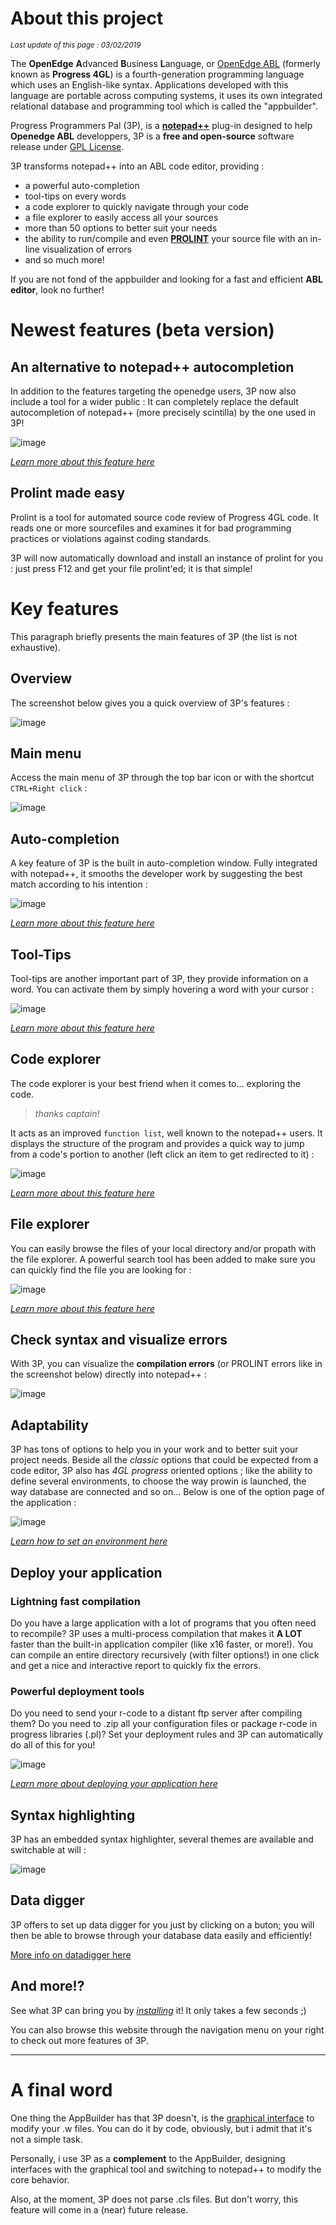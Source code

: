 # About this project #

*<small>Last update of this page : 03/02/2019</small>*

The **OpenEdge** **A**dvanced **B**usiness **L**anguage, or [OpenEdge ABL](https://www.progress.com/openedge) (formerly known as **Progress 4GL**) is a fourth-generation programming language which uses an English-like syntax. Applications developed with this language are portable across computing systems, it uses its own integrated relational database and programming tool which is called the "appbuilder".

Progress Programmers Pal (3P), is a **[notepad++](https://notepad-plus-plus.org/ "Notepad++ home page")** plug-in designed to help **Openedge ABL** developpers, 3P is a **free and open-source** software release under [GPL License](http://www.gnu.org/copyleft/gpl.html).

3P transforms notepad++ into an ABL code editor, providing :

* a powerful auto-completion
* tool-tips on every words
* a code explorer to quickly navigate through your code
* a file explorer to easily access all your sources
* more than 50 options to better suit your needs
* the ability to run/compile and even **[PROLINT](http://www.oehive.org/book/export/html/223)** your source file with an in-line visualization of errors
* and so much more!

If you are not fond of the appbuilder and looking for a fast and efficient **ABL editor**, look no further!


# Newest features (beta version) #

## An alternative to notepad++ autocompletion ##

In addition to the features targeting the openedge users, 3P now also include a tool for a wider public : It can completely replace the default autocompletion of notepad++ (more precisely scintilla) by the one used in 3P!

![image](content_images/gif/npp-autocompletion-ex2.gif)

*[Learn more about this feature here](#/alternative-autocompletion)*

## Prolint made easy ##

Prolint is a tool for automated source code review of Progress 4GL code. It reads one or more sourcefiles and examines it for bad programming practices or violations against coding standards.

3P will now automatically download and install an instance of prolint for you : just press F12 and get your file prolint'ed; it is that simple!

# Key features  #

This paragraph briefly presents the main features of 3P (the list is not exhaustive).


## Overview ##

The screenshot below gives you a quick overview of 3P's features :

![image](content_images/home/overview.png)

## Main menu ##

Access the main menu of 3P through the top bar icon or with the shortcut `CTRL+Right click` :

![image](content_images/gif/main-menu.gif)

## Auto-completion ##

A key feature of 3P is the built in auto-completion window. Fully integrated with notepad++, it smooths the developer work by suggesting the best match according to his intention :

![image](content_images/gif/auto-comp_demo.gif)

*[Learn more about this feature here](#/autocompletion)*


## Tool-Tips ##

Tool-tips are another important part of 3P, they provide information on a word. You can activate them by simply hovering a word with your cursor :

![image](content_images/home/tooltips.png)

*[Learn more about this feature here](#/tooltips)*


## Code explorer ##

The code explorer is your best friend when it comes to... exploring the code.

> *thanks captain!*

It acts as an improved `function list`, well known to the notepad++ users. It displays the structure of the program and provides a quick way to jump from a code's portion to another (left click an item to get redirected to it) :

![image](content_images/gif/code-explorer.gif)

*[Learn more about this feature here](#/code-explorer)*


## File explorer ##

You can easily browse the files of your local directory and/or propath with the file explorer. A powerful search tool has been added to make sure you can quickly find the file you are looking for :

![image](content_images/home/file_explorer.png)

*[Learn more about this feature here](#/file-explorer)*


## Check syntax and visualize errors ##

With 3P, you can visualize the **compilation errors** (or PROLINT errors like in the screenshot below) directly into notepad++ :

![image](content_images/home/compilation_errors.png)


## Adaptability ##

3P has tons of options to help you in your work and to better suit your project needs. Beside all the *classic* options that could be expected from a code editor, 3P also has *4GL progress* oriented options ; like the ability to define several environments, to choose the way prowin is launched, the way database are connected and so on... Below is one of the option page of the application :

![image](content_images/home/set_environmment.png)

*[Learn how to set an environment here](#/set-environment)*


## Deploy your application ##


### Lightning fast compilation ###


Do you have a large application with a lot of programs that you often need to recompile? 3P uses a multi-process compilation that makes it **A LOT** faster than the built-in application compiler (like x16 faster, or more!). You can compile an entire directory recursively (with filter options!) in one click and get a nice and interactive report to quickly fix the errors.


### Powerful deployment tools ###

Do you need to send your r-code to a distant ftp server after compiling them? Do you need to .zip all your configuration files or package r-code in progress libraries (.pl)? Set your deployment rules and 3P can automatically do all of this for you!

![image](content_images/home/deploy_application.png)

*[Learn more about deploying your application here](#/deployment)*


## Syntax highlighting ##

3P has an embedded syntax highlighter, several themes are available and switchable at will :

![image](content_images/home/syntax_themes.png)


## Data digger ##

3P offers to set up data digger for you just by clicking on a buton; you will then be able to browse through your database data easily and efficiently!

[More info on datadigger here](https://datadigger.wordpress.com/)


## And more!? ##

See what 3P can bring you by *[installing](#/installation)* it! It only takes a few seconds ;)

You can also browse this website through the navigation menu on your right to check out more features of 3P.

***


# A final word #

One thing the AppBuilder has that 3P doesn't, is the [graphical interface](https://documentation.progress.com/output/ua/OpenEdge_latest/index.html#page/gsstu/overview-of-the-openedge-appbuilder.html) to modify your .w files. You can do it by code, obviously, but i admit that it's not a simple task.

Personally, i use 3P as a **complement** to the AppBuilder, designing interfaces with the graphical tool and switching to notepad++ to modify the core behavior.

Also, at the moment, 3P does not parse .cls files. But don't worry, this feature will come in a (near) future release.
